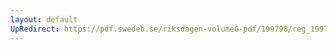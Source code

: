 ```yaml
---
layout: default
UpRedirect: https://pdf.swedeb.se/riksdagen-volumeG-pdf/199798/reg_199798/reg_199798_0386.pdf
---
```

